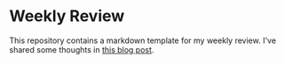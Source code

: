 # Weekly Review

This repository contains a markdown template for my weekly review.
I've shared some thoughts in [this blog post](https://blog.heim.xyz/weekly-review/).